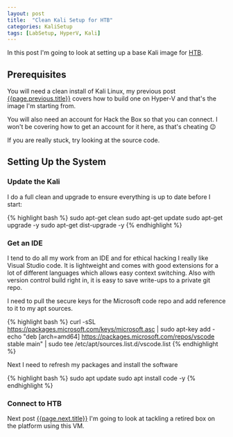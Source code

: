 ```yaml
---
layout: post
title:  "Clean Kali Setup for HTB"
categories: KaliSetup
tags: [LabSetup, HyperV, Kali]
---
```



In this post I'm going to look at setting up a base Kali image for [HTB](https://www.hackthebox.eu/home).

## Prerequisites

You will need a clean install of Kali Linux, my previous post [{{page.previous.title}}]({{page.previous.url}}) covers how to build one on Hyper-V and that's the image I'm starting from.

You will also need an account for Hack the Box so that you can connect. I won't be covering how to get an account for it here, as that's cheating &#128521; 

If you are really stuck, try looking at the source code.     

## Setting Up the System

### Update the Kali

I do a full clean and upgrade to ensure everything is up to date before I start:

{% highlight bash %}
sudo apt-get clean 
sudo apt-get update 
sudo apt-get upgrade -y 
sudo apt-get dist-upgrade -y
{% endhighlight %}

### Get an IDE

I tend to do all my work from an IDE and for ethical hacking I really like Visual Studio code. It is lightweight and comes with good extensions for a lot of different languages which allows easy context switching. Also with version control build right in, it is easy to save write-ups to a private git repo.

I need to pull the secure keys for the Microsoft code repo and add reference to it to my apt sources.

{% highlight bash %}
curl -sSL https://packages.microsoft.com/keys/microsoft.asc | sudo apt-key add -
echo "deb [arch=amd64] https://packages.microsoft.com/repos/vscode stable main" | sudo tee /etc/apt/sources.list.d/vscode.list
{% endhighlight %}

Next I need to refresh my packages and install the software

{% highlight bash %}
sudo apt update
sudo apt install code -y
{% endhighlight %}


### Connect to HTB




Next post [{{page.next.title}}]({{page.next.url}}) I'm going to look at tackling a retired box on the platform using this VM.
